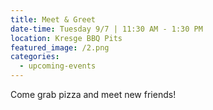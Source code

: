 ```yaml
---
title: Meet & Greet
date-time: Tuesday 9/7 | 11:30 AM - 1:30 PM
location: Kresge BBQ Pits
featured_image: /2.png
categories:
  - upcoming-events
---
```

Come grab pizza and meet new friends\!
